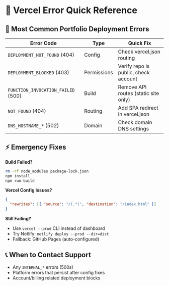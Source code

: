 # 🚀 Vercel Error Quick Reference

## 🔧 Most Common Portfolio Deployment Errors

| Error Code | Type | Quick Fix |
|------------|------|-----------|
| `DEPLOYMENT_NOT_FOUND` (404) | Config | Check vercel.json routing |
| `DEPLOYMENT_BLOCKED` (403) | Permissions | Verify repo is public, check account |
| `FUNCTION_INVOCATION_FAILED` (500) | Build | Remove API routes (static site only) |
| `NOT_FOUND` (404) | Routing | Add SPA redirect in vercel.json |
| `DNS_HOSTNAME_*` (502) | Domain | Check domain DNS settings |

## ⚡ Emergency Fixes

**Build Failed?**
```bash
rm -rf node_modules package-lock.json
npm install
npm run build
```

**Vercel Config Issues?**
```json
{
  "rewrites": [{ "source": "/(.*)", "destination": "/index.html" }]
}
```

**Still Failing?**
- Use `vercel --prod` CLI instead of dashboard
- Try Netlify: `netlify deploy --prod --dir=dist`
- Fallback: GitHub Pages (auto-configured)

## 📞 When to Contact Support
- Any `INTERNAL_*` errors (500s)
- Platform errors that persist after config fixes
- Account/billing related deployment blocks
